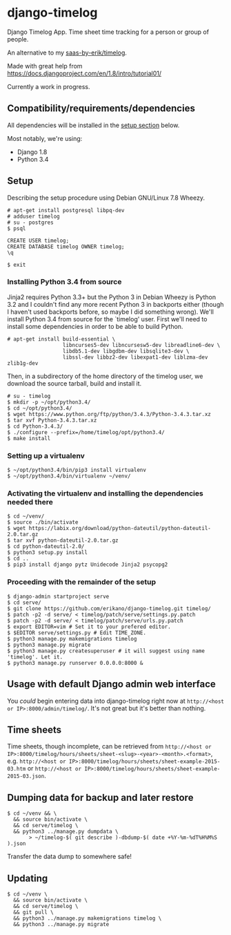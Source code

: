# django-timelog

Django Timelog App. Time sheet time tracking for a person or group of people.

An alternative to my [saas-by-erik/timelog](https://github.com/saas-by-erik/timelog).

Made with great help from https://docs.djangoproject.com/en/1.8/intro/tutorial01/

Currently a work in progress.

## Compatibility/requirements/dependencies

All dependencies will be installed in the [setup section](#setup) below.

Most notably, we're using:

  * Django 1.8
  * Python 3.4

## Setup

Describing the setup procedure using Debian GNU/Linux 7.8 Wheezy.

```
# apt-get install postgresql libpq-dev
# adduser timelog
# su - postgres
$ psql
```

```
CREATE USER timelog;
CREATE DATABASE timelog OWNER timelog;
\q
```

```
$ exit
```

### Installing Python 3.4 from source

Jinja2 requires Python 3.3+ but the Python 3 in Debian Wheezy is Python 3.2 and I couldn't find any more recent Python 3 in backports either (though I haven't used backports before, so maybe I did something wrong). We'll install Python 3.4 from source for the `timelog' user. First we'll need to install some dependencies in order to be able to build Python.


```
# apt-get install build-essential \
                  libncurses5-dev libncursesw5-dev libreadline6-dev \
                  libdb5.1-dev libgdbm-dev libsqlite3-dev \
                  libssl-dev libbz2-dev libexpat1-dev liblzma-dev zlib1g-dev
```

Then, in a subdirectory of the home directory of the timelog user, we download the source tarball, build and install it.

```
# su - timelog
$ mkdir -p ~/opt/python3.4/
$ cd ~/opt/python3.4/
$ wget https://www.python.org/ftp/python/3.4.3/Python-3.4.3.tar.xz
$ tar xvf Python-3.4.3.tar.xz
$ cd Python-3.4.3/
$ ./configure --prefix=/home/timelog/opt/python3.4/
$ make install
```

### Setting up a virtualenv

```
$ ~/opt/python3.4/bin/pip3 install virtualenv
$ ~/opt/python3.4/bin/virtualenv ~/venv/
```

### Activating the virtualenv and installing the dependencies needed there

```
$ cd ~/venv/
$ source ./bin/activate
$ wget https://labix.org/download/python-dateutil/python-dateutil-2.0.tar.gz
$ tar xvf python-dateutil-2.0.tar.gz
$ cd python-dateutil-2.0/
$ python3 setup.py install
$ cd ..
$ pip3 install django pytz Unidecode Jinja2 psycopg2
```

### Proceeding with the remainder of the setup

```
$ django-admin startproject serve
$ cd serve/
$ git clone https://github.com/erikano/django-timelog.git timelog/
$ patch -p2 -d serve/ < timelog/patch/serve/settings.py.patch
$ patch -p2 -d serve/ < timelog/patch/serve/urls.py.patch
$ export EDITOR=vim # Set it to your prefered editor.
$ $EDITOR serve/settings.py # Edit TIME_ZONE.
$ python3 manage.py makemigrations timelog
$ python3 manage.py migrate
$ python3 manage.py createsuperuser # it will suggest using name 'timelog'. Let it.
$ python3 manage.py runserver 0.0.0.0:8000 &
```

## Usage with default Django admin web interface

You *could* begin entering data into django-timelog right now at
`http://<host or IP>:8000/admin/timelog/`.
It's not great but it's better than nothing.

## Time sheets

Time sheets, though incomplete, can be retrieved from 
`http://<host or IP>:8000/timelog/hours/sheets/sheet-<slug>-<year>-<month>.<format>`, e.g.
`http://<host or IP>:8000/timelog/hours/sheets/sheet-example-2015-03.htm` or
`http://<host or IP>:8000/timelog/hours/sheets/sheet-example-2015-03.json`.

## Dumping data for backup and later restore

```
$ cd ~/venv && \
  && source bin/activate \
  && cd serve/timelog \
  && python3 ../manage.py dumpdata \
       > ~/timelog-$( git describe )-dbdump-$( date +%Y-%m-%dT%H%M%S ).json
```

Transfer the data dump to somewhere safe!

## Updating

```
$ cd ~/venv \
  && source bin/activate \
  && cd serve/timelog \
  && git pull \
  && python3 ../manage.py makemigrations timelog \
  && python3 ../manage.py migrate
```
